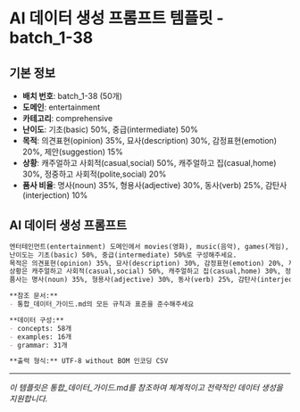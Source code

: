 # AI 데이터 생성 프롬프트 템플릿 - batch_1-38

## 기본 정보
- **배치 번호**: batch_1-38 (50개)
- **도메인**: entertainment
- **카테고리**: comprehensive
- **난이도**: 기초(basic) 50%, 중급(intermediate) 50%
- **목적**: 의견표현(opinion) 35%, 묘사(description) 30%, 감정표현(emotion) 20%, 제안(suggestion) 15%
- **상황**: 캐주얼하고 사회적(casual,social) 50%, 캐주얼하고 집(casual,home) 30%, 정중하고 사회적(polite,social) 20%
- **품사 비율**: 명사(noun) 35%, 형용사(adjective) 30%, 동사(verb) 25%, 감탄사(interjection) 10%

## AI 데이터 생성 프롬프트

```markdown
엔터테인먼트(entertainment) 도메인에서 movies(영화), music(음악), games(게임), books(책), theater(연극), art(예술), comedy(코미디), drama(드라마), dance(춤), concerts(콘서트), shows(쇼), celebrities(연예인), media(미디어), streaming(스트리밍), hobbies(취미) 카테고리를 포함한 종합 데이터를 50개 생성해주세요.
난이도는 기초(basic) 50%, 중급(intermediate) 50%로 구성해주세요.
목적은 의견표현(opinion) 35%, 묘사(description) 30%, 감정표현(emotion) 20%, 제안(suggestion) 15%로 구성해주세요.
상황은 캐주얼하고 사회적(casual,social) 50%, 캐주얼하고 집(casual,home) 30%, 정중하고 사회적(polite,social) 20%로 구성해주세요.
품사는 명사(noun) 35%, 형용사(adjective) 30%, 동사(verb) 25%, 감탄사(interjection) 10%로 구성해주세요.

**참조 문서:**
- 통합_데이터_가이드.md의 모든 규칙과 표준을 준수해주세요

**데이터 구성:**
- concepts: 58개
- examples: 16개  
- grammar: 31개

**출력 형식:** UTF-8 without BOM 인코딩 CSV
```

---

_이 템플릿은 통합_데이터_가이드.md를 참조하여 체계적이고 전략적인 데이터 생성을 지원합니다._